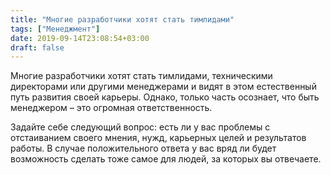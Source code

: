 ```yaml
---
title: "Многие разработчики хотят стать тимлидами"
tags: ["Менеджмент"]
date: 2019-09-14T23:08:54+03:00
draft: false
---
```


Многие разработчики хотят стать тимлидами, техническими директорами или другими менеджерами и видят в этом естественный путь развития своей карьеры.
Однако, только часть осознает, что быть менеджером – это огромная ответственность.

Задайте себе следующий вопрос: есть ли у вас проблемы с отстаиванием своего мнения, нужд, карьерных целей и результатов работы.
В случае положительного ответа у вас вряд ли будет возможность сделать тоже самое для людей, за которых вы отвечаете.
